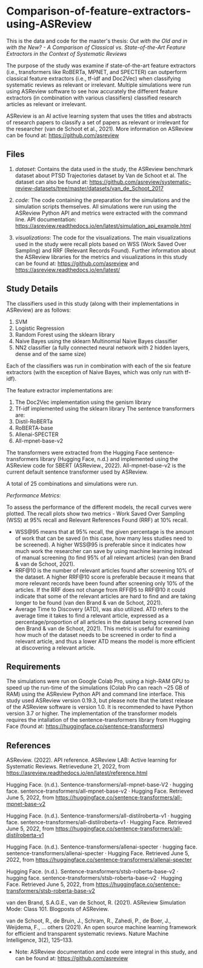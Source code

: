 # Comparison-of-feature-extractors-using-ASReview

This is the data and code for the master's thesis: _Out with the Old and in with the New? - A Comparison of Classical vs. State-of-the-Art Feature Extractors in the Context of Systematic Reviews_

The purpose of the study was examine if state-of-the-art feature extractors (i.e., transformers like RoBERTa, MPNET, and SPECTER) can outperform classical feature extractors (i.e., tf-idf and Doc2Vec) when classifying systematic reviews as relevant or irrelevant. Multiple simulations were run using ASReview software to see how accurately the different feature extractors (in combination with various classifiers) classified research articles as relevant or irrelevant. 

ASReview is an AI active learning system that uses the titles and abstracts of research papers to classify a set of papers as relevant or irrelevant for the researcher (van de Schoot et al., 2021). More information on ASReview can be found at: https://github.com/asreview

## Files
1. _dataset_: Contains the data used in the study, the ASReview benchmark dataset about PTSD Trajectories dataset by Van de Schoot et al. The dataset can also be found at: https://github.com/asreview/systematic-review-datasets/tree/master/datasets/van_de_Schoot_2017

2. _code_: The code containing the preparation for the simulations and the simulation scripts themselves. All simulations were run using the ASReview Python API and metrics were extracted with the command line. API documentation: https://asreview.readthedocs.io/en/latest/simulation_api_example.html

3. _visualizations_: The code for the visualizations. The main visualizations used in the study were recall plots based on WSS (Work Saved Over Sampling) and RRF (Relevant Records Found). Further information about the ASReview libraries for the metrics and visualizations in this study can be found at: https://github.com/asreview and https://asreview.readthedocs.io/en/latest/

## Study Details

The classifiers used in this study (along with their implementations in ASReview) are as follows: 
  1) SVM
  2) Logistic Regression
  3) Random Forest using the sklearn library
  4) Naive Bayes using the sklearn Multinomial Naive Bayes classifier
  5) NN2 classifier (a fully connected neural network with 2 hidden layers, dense and of the same size) 

Each of the classifiers was run in combination with each of the six feature extractors (with the exception of Naive Bayes, which was only run with tf-idf). 

The feature extractor implementations are: 
  1) The Doc2Vec implementation using the genism library
  2) Tf-idf implemented using the sklearn library 
The sentence transformers are:
  3) Distil-RoBERTa
  4) RoBERTA-base
  5) Allenai-SPECTER
  6) All-mpnet-base-v2

The transformers were extracted from the Hugging Face sentence-transformers library (Hugging Face, n.d.) and implemented using the ASReview code for SBERT (ASReview., 2022). All-mpnet-base-v2 is the current default sentence transformer used by ASReview.

A total of 25 combinations and simulations were run.

_Performance Metrics:_

To assess the performance of the different models, the recall curves were plotted. The recall plots show two metrics - Work Saved Over Sampling (WSS) at 95% recall and Relevant References Found (RRF) at 10% recall. 

- WSS@95 means that at 95% recall, the given percentage is the amount of work that can be saved (in this case, how many less studies need to be screened). A higher WSS@95 is preferable since it indicates how much work the researcher can save by using machine learning instead of manual screening (to find 95% of all relevant articles) (van den Brand & van de Schoot, 2021).
- RRF@10 is the number of relevant articles found after screening 10% of the dataset. A higher RRF@10 score is preferable because it means that more relevant records have been found after screening only 10% of the articles. If the RRF does not change from RFF@5 to RRF@10 it could indicate that some of the relevant articles are hard to find and are taking longer to be found (van den Brand & van de Schoot, 2021). 
- Average Time to Discovery (ATD), was also utilized. ATD refers to the average time it takes to find a relevant article, expressed as a percentage/proportion of all articles in the dataset being screened (van den Brand & van de Schoot, 2021). This metric is useful for examining how much of the dataset needs to be screened in order to find a relevant article, and thus a lower ATD means the model is more efficient at discovering a relevant article.    

## Requirements
The simulations were run on Google Colab Pro, using a high-RAM GPU to speed up the run-time of the simulations (Colab Pro can reach ~25 GB of RAM) using the ASReview Python API and command line interface. This study used ASReview version 0.19.3, but please note that the latest release of the ASReview software is version 1.0. It is recommended to have Python version 3.7 or higher. The implementation of the transformer models requires the intallation of the sentence-transformers library from Hugging Face (found at: https://huggingface.co/sentence-transformers)

## References

ASReview. (2022). API reference. ASReview LAB: Active learning for Systematic Reviews. Retrievedune 21, 2022, from https://asreview.readthedocs.io/en/latest/reference.html 

Hugging Face. (n.d.). Sentence-transformers/all-mpnet-base-V2 · hugging face. sentence-transformers/all-mpnet-base-v2 · Hugging Face. Retrieved June 5, 2022, from https://huggingface.co/sentence-transformers/all-mpnet-base-v2 

Hugging Face. (n.d.). Sentence-transformers/all-distilroberta-v1 · hugging face. sentence-transformers/all-distilroberta-v1 · Hugging Face. Retrieved June 5, 2022, from https://huggingface.co/sentence-transformers/all-distilroberta-v1 

Hugging Face. (n.d.). Sentence-transformers/allenai-specter · hugging face. sentence-transformers/allenai-specter · Hugging Face. Retrieved June 5, 2022, from https://huggingface.co/sentence-transformers/allenai-specter 

Hugging Face. (n.d.). Sentence-transformers/stsb-roberta-base-v2 · hugging face. sentence-transformers/stsb-roberta-base-v2 · Hugging Face. Retrieved June 5, 2022, from https://huggingface.co/sentence-transformers/stsb-roberta-base-v2 

van den Brand, S.A.G.E., van de Schoot, R. (2021). ASReview Simulation Mode: Class 101. Blogposts of ASReview.

van de Schoot, R., de Bruin, J., Schram, R., Zahedi, P., de Boer, J., Weijdema, F., ... others (2021). An open source machine learning framework for efficient and transparent systematic reviews. Nature Machine Intelligence, 3(2), 125–133. 

- Note: ASReview documentation and code were integral in this study, and can be found at: https://github.com/asreview


